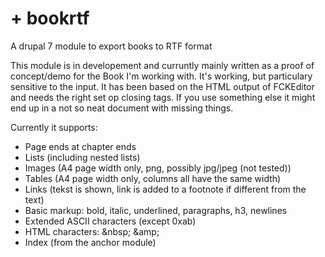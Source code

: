 # +  bookrtf
A drupal 7 module to export books to RTF format

This module is in developement and curruntly mainly written as a proof of concept/demo for the Book I'm working with. It's working, but particulary sensitive to the input. It has been based on the HTML output of FCKEditor and needs the right set op closing tags. If you use something else it might end up in a not so neat document with missing things.

Currently it supports:
- Page ends at chapter ends
- Lists (including nested lists)
- Images (A4 page width only, png, possibly jpg/jpeg (not tested))
- Tables (A4 page width only, columns all have the same width)
- Links (tekst is shown, link is added to a footnote if different from the text)
- Basic markup: bold, italic, underlined, paragraphs, h3, newlines
- Extended ASCII characters (except 0xab)
- HTML characters: &amp;nbsp; &amp;amp;
- Index (from the anchor module)
